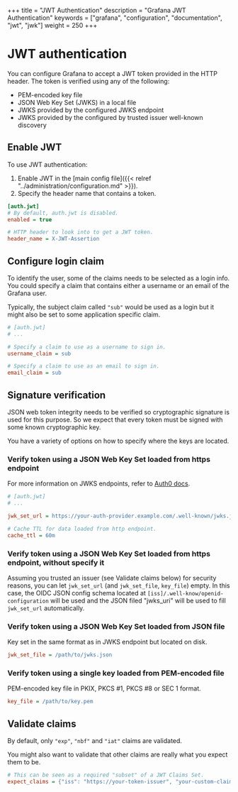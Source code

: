 +++
title = "JWT Authentication"
description = "Grafana JWT Authentication"
keywords = ["grafana", "configuration", "documentation", "jwt", "jwk"]
weight = 250
+++

# JWT authentication

You can configure Grafana to accept a JWT token provided in the HTTP header. The token is verified using any of the following:
- PEM-encoded key file
- JSON Web Key Set (JWKS) in a local file 
- JWKS provided by the configured JWKS endpoint
- JWKS provided by the configured by trusted issuer well-known discovery

## Enable JWT

To use JWT authentication:
1. Enable JWT in the [main config file]({{< relref "../administration/configuration.md" >}}).
1. Specify the header name that contains a token.

```ini
[auth.jwt]
# By default, auth.jwt is disabled.
enabled = true

# HTTP header to look into to get a JWT token.
header_name = X-JWT-Assertion
```

## Configure login claim

To identify the user, some of the claims needs to be selected as a login info. You could specify a claim that contains either a username or an email of the Grafana user.

Typically, the subject claim called `"sub"` would be used as a login but it might also be set to some application specific claim.

```ini
# [auth.jwt]
# ...

# Specify a claim to use as a username to sign in.
username_claim = sub

# Specify a claim to use as an email to sign in.
email_claim = sub
```

## Signature verification

JSON web token integrity needs to be verified so cryptographic signature is used for this purpose. So we expect that every token must be signed with some known cryptographic key.

You have a variety of options on how to specify where the keys are located.

### Verify token using a JSON Web Key Set loaded from https endpoint

For more information on JWKS endpoints, refer to [Auth0 docs](https://auth0.com/docs/tokens/json-web-tokens/json-web-key-sets).

```ini
# [auth.jwt]
# ...

jwk_set_url = https://your-auth-provider.example.com/.well-known/jwks.json

# Cache TTL for data loaded from http endpoint.
cache_ttl = 60m
```

### Verify token using a JSON Web Key Set loaded from https endpoint, without specify it

Assuming you trusted an issuer (see Validate claims below) for security reasons, you can let `jwk_set_url` (and `jwk_set_file`, `key_file`) empty. In this case, the OIDC JSON config schema
located at `[iss]/.well-know/openid-configuration` will be used and the JSON filed "jwks_uri" will be
used to fill `jwk_set_url` automatically.

### Verify token using a JSON Web Key Set loaded from JSON file

Key set in the same format as in JWKS endpoint but located on disk.

```ini
jwk_set_file = /path/to/jwks.json
```

### Verify token using a single key loaded from PEM-encoded file

PEM-encoded key file in PKIX, PKCS #1, PKCS #8 or SEC 1 format.

```ini
key_file = /path/to/key.pem
```

## Validate claims

By default, only `"exp"`, `"nbf"` and `"iat"` claims are validated.

You might also want to validate that other claims are really what you expect them to be.

```ini
# This can be seen as a required "subset" of a JWT Claims Set.
expect_claims = {"iss": "https://your-token-issuer", "your-custom-claim": "foo"}
```
